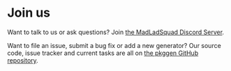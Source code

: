 # Join us
Want to talk to us or ask questions? Join [the MadLadSquad Discord Server](https://discord.gg/a32c86URKp).

Want to file an issue, submit a bug fix or add a new generator? Our source code, issue tracker and current tasks are all on [the pkggen GitHub repository](https://github.com/MadLadSquad/pkggen).

